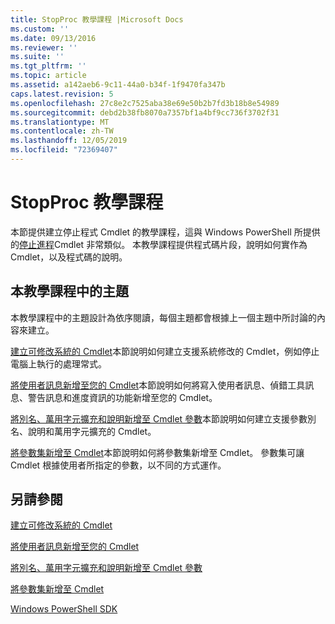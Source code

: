 ```yaml
---
title: StopProc 教學課程 |Microsoft Docs
ms.custom: ''
ms.date: 09/13/2016
ms.reviewer: ''
ms.suite: ''
ms.tgt_pltfrm: ''
ms.topic: article
ms.assetid: a142aeb6-9c11-44a0-b34f-1f9470fa347b
caps.latest.revision: 5
ms.openlocfilehash: 27c8e2c7525aba38e69e50b2b7fd3b18b8e54989
ms.sourcegitcommit: debd2b38fb8070a7357bf1a4bf9cc736f3702f31
ms.translationtype: MT
ms.contentlocale: zh-TW
ms.lasthandoff: 12/05/2019
ms.locfileid: "72369407"
---
```

# <a name="stopproc-tutorial"></a>StopProc 教學課程

本節提供建立停止程式 Cmdlet 的教學課程，這與 Windows PowerShell 所提供的[停止進程](/powershell/module/Microsoft.PowerShell.Management/Stop-Process)Cmdlet 非常類似。 本教學課程提供程式碼片段，說明如何實作為 Cmdlet，以及程式碼的說明。

## <a name="topics-in-this-tutorial"></a>本教學課程中的主題

本教學課程中的主題設計為依序閱讀，每個主題都會根據上一個主題中所討論的內容來建立。

[建立可修改系統的 Cmdlet](./creating-a-cmdlet-that-modifies-the-system.md)本節說明如何建立支援系統修改的 Cmdlet，例如停止電腦上執行的處理常式。

[將使用者訊息新增至您的 Cmdlet](./adding-user-messages-to-your-cmdlet.md)本節說明如何將寫入使用者訊息、偵錯工具訊息、警告訊息和進度資訊的功能新增至您的 Cmdlet。

[將別名、萬用字元擴充和說明新增至 Cmdlet 參數](./adding-aliases-wildcard-expansion-and-help-to-cmdlet-parameters.md)本節說明如何建立支援參數別名、說明和萬用字元擴充的 Cmdlet。

[將參數集新增至 Cmdlet](./adding-parameter-sets-to-a-cmdlet.md)本節說明如何將參數集新增至 Cmdlet。 參數集可讓 Cmdlet 根據使用者所指定的參數，以不同的方式運作。

## <a name="see-also"></a>另請參閱

[建立可修改系統的 Cmdlet](./creating-a-cmdlet-that-modifies-the-system.md)

[將使用者訊息新增至您的 Cmdlet](./adding-user-messages-to-your-cmdlet.md)

[將別名、萬用字元擴充和說明新增至 Cmdlet 參數](./adding-aliases-wildcard-expansion-and-help-to-cmdlet-parameters.md)

[將參數集新增至 Cmdlet](./adding-parameter-sets-to-a-cmdlet.md)

[Windows PowerShell SDK](../windows-powershell-reference.md)
